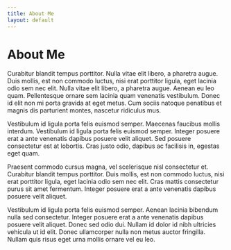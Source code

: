 ```yaml
---
title: About Me
layout: default
---
```


# About Me

Curabitur blandit tempus porttitor. Nulla vitae elit libero, a pharetra augue. Duis mollis, est non commodo luctus, nisi erat porttitor ligula, eget lacinia odio sem nec elit. Nulla vitae elit libero, a pharetra augue. Aenean eu leo quam. Pellentesque ornare sem lacinia quam venenatis vestibulum. Donec id elit non mi porta gravida at eget metus. Cum sociis natoque penatibus et magnis dis parturient montes, nascetur ridiculus mus.

Vestibulum id ligula porta felis euismod semper. Maecenas faucibus mollis interdum. Vestibulum id ligula porta felis euismod semper. Integer posuere erat a ante venenatis dapibus posuere velit aliquet. Sed posuere consectetur est at lobortis. Cras justo odio, dapibus ac facilisis in, egestas eget quam.

Praesent commodo cursus magna, vel scelerisque nisl consectetur et. Curabitur blandit tempus porttitor. Duis mollis, est non commodo luctus, nisi erat porttitor ligula, eget lacinia odio sem nec elit. Cras mattis consectetur purus sit amet fermentum. Integer posuere erat a ante venenatis dapibus posuere velit aliquet.

Vestibulum id ligula porta felis euismod semper. Aenean lacinia bibendum nulla sed consectetur. Integer posuere erat a ante venenatis dapibus posuere velit aliquet. Donec sed odio dui. Nullam id dolor id nibh ultricies vehicula ut id elit. Donec ullamcorper nulla non metus auctor fringilla. Nullam quis risus eget urna mollis ornare vel eu leo.